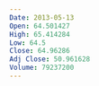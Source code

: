 ```yaml
---
Date: 2013-05-13
Open: 64.501427
High: 65.414284
Low: 64.5
Close: 64.96286
Adj Close: 50.961628
Volume: 79237200
---
```

